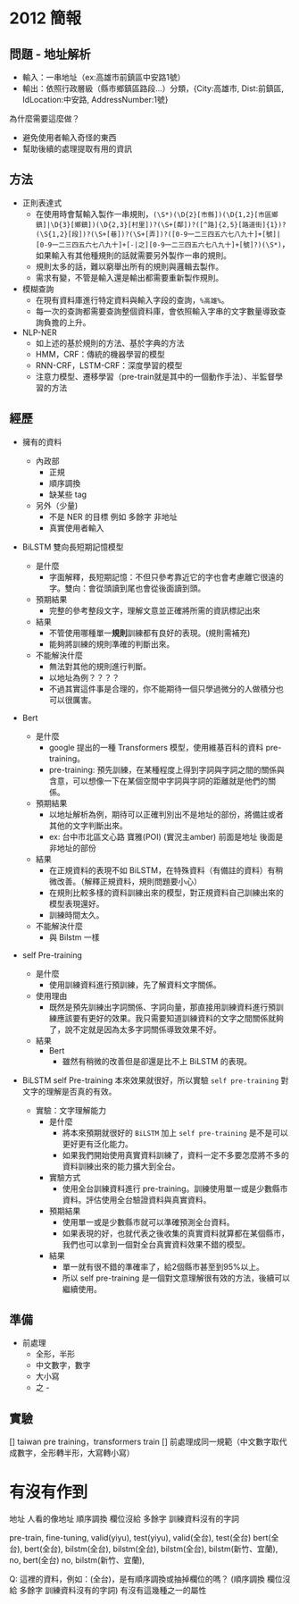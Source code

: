 # 2012 簡報

## 問題 - 地址解析

- 輸入：一串地址（ex:高雄市前鎮區中安路1號）
- 輸出：依照行政層級（縣市鄉鎮區路段...）分類，{City:高雄市, Dist:前鎮區, IdLocation:中安路, AddressNumber:1號}

為什麼需要這麼做？

- 避免使用者輸入奇怪的東西
- 幫助後續的處理提取有用的資訊
  
## 方法

- 正則表達式
  <!-- - 第一個想到方法，也是普遍的使用方法。 -->
  - 在使用時會幫輸入製作一串規則，`(\S*)(\D{2}[市縣])(\D{1,2}[市區鄉鎮]|\D{3}[鄉鎮])(\D{2,3}[村里])?(\S+[鄰])?([^路]{2,5}[路道街]{1})?(\S{1,2}[段])?(\S+[巷])?(\S+[弄])?([0-9一二三四五六七八九十]+[號]|[0-9一二三四五六七八九十]+[-|之][0-9一二三四五六七八九十]+[號]?)(\S*)`，如果輸入有其他種規則的話就需要另外製作一串的規則。
  - 規則太多的話，難以窮舉出所有的規則與邏輯去製作。
  - 需求有變，不管是輸入還是輸出都需要重新製作規則。
  <!-- - 對於口語化的輸入難以製作規則。（文心路三段寶雅旁邊） -->
- 模糊查詢
  - 在現有資料庫進行特定資料與輸入字段的查詢，`%高雄%`。
  - 每一次的查詢都需要查詢整個資料庫，會依照輸入字串的文字數量導致查詢負擔的上升。
- NLP-NER
  - 如上述的基於規則的方法、基於字典的方法
  - HMM，CRF：傳統的機器學習的模型
  - RNN-CRF，LSTM-CRF：深度學習的模型
  - 注意力模型、遷移學習（pre-train就是其中的一個動作手法）、半監督學習的方法

## 經歷

- 擁有的資料
  - 內政部
    - 正規
    - 順序調換
    - 缺某些 tag
  - 另外（少量)
    - 不是 NER 的目標 例如 多餘字 非地址
    - 真實使用者輸入

- BiLSTM 雙向長短期記憶模型
  - 是什麼
    - 字面解釋，長短期記憶：不但只參考靠近它的字也會考慮離它很遠的字。雙向：會從頭讀到尾也會從後面讀到頭。
  - 預期結果
    - 完整的參考整段文字，理解文意並正確將所需的資訊標記出來
  - 結果
    - 不管使用哪種單一**規則**訓練都有良好的表現。(規則需補充)
    - 能夠將訓練的規則準確的判斷出來。
  - 不能解決什麼
    - 無法對其他的規則進行判斷。
    - 以地址為例？？？？
    - 不過其實這件事是合理的，你不能期待一個只學過微分的人做積分也可以很厲害。
- Bert
  - 是什麼
    - google 提出的一種 Transformers 模型，使用維基百科的資料 pre-training。
    - pre-training: 預先訓練，在某種程度上得到字詞與字詞之間的關係與含意，可以想像一下在某個空間中字詞與字詞的距離就是他們的關係。
  - 預期結果
    - 以地址解析為例，期待可以正確判別出不是地址的部份，將備註或者其他的文字判斷出來。
    - ex: 台中市北區文心路 寶雅(POI) (實況主amber) 前面是地址 後面是非地址的部份 
  - 結果
    - 在正規資料的表現不如 BiLSTM，在特殊資料（有備註的資料）有稍微改善。（解釋正規資料，規則問題要小心）
    - 在規則比較多樣的資料訓練出來的模型，對正規資料自己訓練出來的模型表現還好。
    - 訓練時間太久。
  - 不能解決什麼
    - 與 Bilstm 一樣

- self Pre-training
  - 是什麼
    - 使用訓練資料進行預訓練，先了解資料文字關係。
  - 使用理由
    - 既然是預先訓練出字詞關係、字詞向量，那直接用訓練資料進行預訓練應該要有更好的效果。我只需要知道訓練資料的文字之間關係就夠了，說不定就是因為太多字詞關係導致效果不好。
  - 結果
    - Bert
      - 雖然有稍微的改善但是卻還是比不上 BiLSTM 的表現。
- BiLSTM self Pre-training
  本來效果就很好，所以實驗 `self pre-training` 對文字的理解是否真的有效。
  - 實驗：文字理解能力
    - 是什麼
      - 將本來預期就很好的 `BiLSTM` 加上 `self pre-training` 是不是可以更好更有泛化能力。
      - 如果我們開始使用真實資料訓練了，資料一定不多要怎麼將不多的資料訓練出來的能力擴大到全台。
    - 實驗方式
      - 使用全台訓練資料進行 pre-training。訓練使用單一或是少數縣市資料。評估使用全台驗證資料與真實資料。
    - 預期結果
      - 使用單一或是少數縣市就可以準確預測全台資料。
      - 如果表現的好，也就代表之後收集的真實資料就算都在某個縣市，我們也可以拿到一個對全台真實資料效果不錯的模型。
    - 結果
      - 單一就有很不錯的準確率了，給2個縣市甚至到95%以上。
      - 所以 self pre-training 是一個對文意理解很有效的方法，後續可以繼續使用。

## 準備

- 前處理
  - 全形，半形
  - 中文數字，數字
  - 大小寫
  - 之 -

## 實驗

[] taiwan pre training，transformers train
[] 前處理成同一規範（中文數字取代成數字，全形轉半形，大寫轉小寫）


# 有沒有作到
地址 人看的像地址
順序調換
欄位沒給
多餘字
訓練資料沒有的字詞


pre-train, fine-tuning, valid(yiyu), test(yiyu), valid(全台), test(全台)
bert(全台), bert(全台),
bilstm(全台), bilstm(全台),
bilstm(全台), bilstm(新竹、宜蘭),
no, bert(全台)
no, bilstm(新竹、宜蘭),

Q: 這裡的資料，例如：(全台)，是有順序調換或抽掉欄位的嗎？
(順序調換
欄位沒給
多餘字
訓練資料沒有的字詞) 有沒有這幾種之一的屬性
  